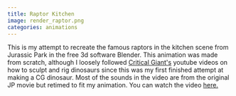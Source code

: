 ```yaml
---
title: Raptor Kitchen
image: render_raptor.png
categories: animations
---
```


This is my attempt to recreate the famous raptors in the kitchen scene from Jurassic Park in the free 3d software Blender. This animation was made from scratch, although I loosely followed [Critical Giant's](https://www.youtube.com/c/CriticalGiants) youtube videos on how to sculpt and rig dinosaurs since this was my first finished attempt at making a CG dinosaur. Most of the sounds in the video are from the original JP movie but retimed to fit my animation.
You can watch the video [here.](https://youtube.com/watch?v=DJ5ZW7R5I3I)

